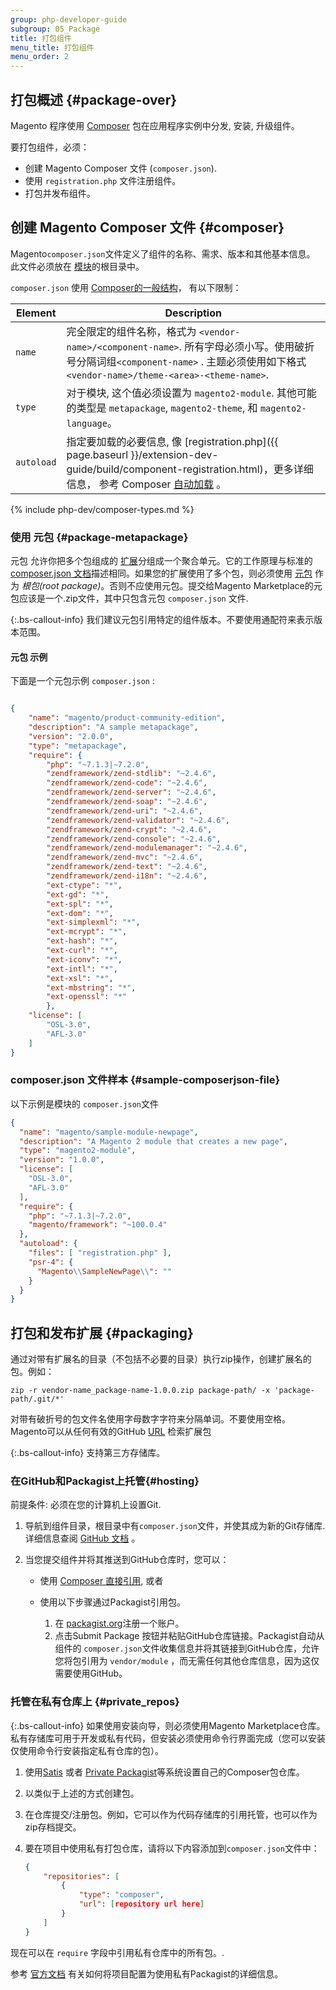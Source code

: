 ```yaml
---
group: php-developer-guide
subgroup: 05_Package
title: 打包组件
menu_title: 打包组件
menu_order: 2
---
```


## 打包概述 {#package-over}

Magento 程序使用 [Composer](https://glossary.magento.com/composer) 包在应用程序实例中分发, 安装, 升级组件。

要打包组件，必须：

*  创建 Magento Composer 文件 (`composer.json`).
*  使用 `registration.php` 文件注册组件。
*  打包并发布组件。

## 创建 Magento Composer 文件 {#composer}

Magento`composer.json`文件定义了组件的名称、需求、版本和其他基本信息。 此文件必须放在 [模块](https://glossary.magento.com/module)的根目录中。

`composer.json` 使用 [Composer的一般结构](https://getcomposer.org/doc/04-schema.md)， 有以下限制：

Element | Description
--- | ---
`name` | 完全限定的组件名称，格式为 `<vendor-name>/<component-name>`. 所有字母必须小写。使用破折号分隔词组`<component-name>` . 主题必须使用如下格式 `<vendor-name>/theme-<area>-<theme-name>`. 
`type` | 对于模块, 这个值必须设置为 `magento2-module`. 其他可能的类型是 `metapackage`, `magento2-theme`, 和 `magento2-language`。 
`autoload` | 指定要加载的必要信息, 像 [registration.php]({{ page.baseurl }}/extension-dev-guide/build/component-registration.html)，更多详细信息， 参考 Composer [自动加载](https://getcomposer.org/doc/01-basic-usage.md#autoloading) 。 

{% include php-dev/composer-types.md %}

### 使用 元包 {#package-metapackage}

元包 允许你把多个包组成的 [扩展](https://glossary.magento.com/extension)分组成一个聚合单元。它的工作原理与标准的[composer.json 文档](https://getcomposer.org/doc/04-schema.md#type)描述相同。如果您的扩展使用了多个包，则必须使用 [元包](https://glossary.magento.com/metapackage) 作为 *根包(root package)*。否则不应使用元包。提交给Magento Marketplace的元包应该是一个.zip文件，其中只包含元包 `composer.json` 文件.

 {:.bs-callout-info}
我们建议元包引用特定的组件版本。不要使用通配符来表示版本范围。

#### 元包 示例

下面是一个元包示例 `composer.json` :

```json

{
    "name": "magento/product-community-edition",
    "description": "A sample metapackage",
    "version": "2.0.0",
    "type": "metapackage",
    "require": {
        "php": "~7.1.3|~7.2.0",
        "zendframework/zend-stdlib": "~2.4.6",
        "zendframework/zend-code": "~2.4.6",
        "zendframework/zend-server": "~2.4.6",
        "zendframework/zend-soap": "~2.4.6",
        "zendframework/zend-uri": "~2.4.6",
        "zendframework/zend-validator": "~2.4.6",
        "zendframework/zend-crypt": "~2.4.6",
        "zendframework/zend-console": "~2.4.6",
        "zendframework/zend-modulemanager": "~2.4.6",
        "zendframework/zend-mvc": "~2.4.6",
        "zendframework/zend-text": "~2.4.6",
        "zendframework/zend-i18n": "~2.4.6",
        "ext-ctype": "*",
        "ext-gd": "*",
        "ext-spl": "*",
        "ext-dom": "*",
        "ext-simplexml": "*",
        "ext-mcrypt": "*",
        "ext-hash": "*",
        "ext-curl": "*",
        "ext-iconv": "*",
        "ext-intl": "*",
        "ext-xsl": "*",
        "ext-mbstring": "*",
        "ext-openssl": "*"
        },
    "license": [
        "OSL-3.0",
        "AFL-3.0"
    ]
}

```

###  composer.json 文件样本 {#sample-composerjson-file}

以下示例是模块的 `composer.json`文件

```json
{
  "name": "magento/sample-module-newpage",
  "description": "A Magento 2 module that creates a new page",
  "type": "magento2-module",
  "version": "1.0.0",
  "license": [
    "OSL-3.0",
    "AFL-3.0"
  ],
  "require": {
    "php": "~7.1.3|~7.2.0",
    "magento/framework": "~100.0.4"
  },
  "autoload": {
    "files": [ "registration.php" ],
    "psr-4": {
      "Magento\\SampleNewPage\\": ""
    }
  }
}

```

## 打包和发布扩展 {#packaging}

通过对带有扩展名的目录（不包括不必要的目录）执行zip操作，创建扩展名的包。例如：

    zip -r vendor-name_package-name-1.0.0.zip package-path/ -x 'package-path/.git/*'

对带有破折号的包文件名使用字母数字字符来分隔单词。不要使用空格。
Magento可以从任何有效的GitHub [URL](https://glossary.magento.com/url) 检索扩展包

<!-- After you have created the module's `composer.json` file in the root directory of the module, Composer can recognize your package as compatible with its deployment strategy. Such packages can be published to a code repository (GitHub, SVN, etc.), packagist.org, or on your own private package repository. -->

 {:.bs-callout-info}
支持第三方存储库。

### 在GitHub和Packagist上托管{#hosting}

前提条件: 必须在您的计算机上设置Git.

1. 导航到组件目录，根目录中有`composer.json`文件，并使其成为新的Git存储库. 详细信息查阅 [GitHub 文档](https://help.github.com/articles/adding-an-existing-project-to-github-using-the-command-line/) 。
1. 当您提交组件并将其推送到GitHub仓库时，您可以：

   *  使用 [Composer 直接引用](https://getcomposer.org/doc/05-repositories.md#vcs), 或者
   *  使用以下步骤通过Packagist引用包。

      1. 在 [packagist.org](https://packagist.org/)注册一个账户。
      1. 点击Submit Package 按钮并粘贴GitHub仓库链接。Packagist自动从组件的 `composer.json`文件收集信息并将其链接到GitHub仓库，允许您将包引用为 `vendor/module` ，而无需任何其他仓库信息，因为这仅需要使用GitHub。

### 托管在私有仓库上 {#private_repos}

 {:.bs-callout-info}
如果使用安装向导，则必须使用Magento Marketplace仓库。私有存储库可用于开发或私有代码，但安装必须使用命令行界面完成（您可以安装仅使用命令行安装指定私有仓库的包）。

1. 使用[Satis](https://getcomposer.org/doc/articles/handling-private-packages-with-satis.md) 或者 [Private Packagist](https://packagist.com/)等系统设置自己的Composer包仓库。
1. 以类似于上述的方式创建包。
1. 在仓库提交/注册包。例如，它可以作为代码存储库的引用托管，也可以作为zip存档提交。
1. 要在项目中使用私有打包仓库，请将以下内容添加到`composer.json`文件中：

   ```json
   {
       "repositories": [
           {
               "type": "composer",
               "url": [repository url here]
           }
       ]
   }
   ```

现在可以在 `require` 字段中引用私有仓库中的所有包。.

参考 [官方文档](https://packagist.com/features/private-vcs-packages) 有关如何将项目配置为使用私有Packagist的详细信息。
<!-- ##Submitting your module to Marketplace -->

